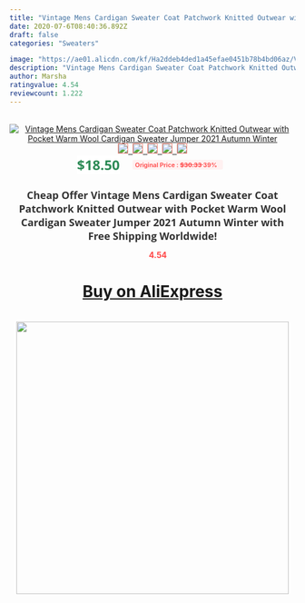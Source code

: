 ```yaml
---
title: "Vintage Mens Cardigan Sweater Coat Patchwork Knitted Outwear with Pocket Warm Wool Cardigan Sweater Jumper 2021 Autumn Winter"
date: 2020-07-6T08:40:36.892Z
draft: false
categories: "Sweaters"

image: "https://ae01.alicdn.com/kf/Ha2ddeb4ded1a45efae0451b78b4bd06az/Vintage-Mens-Cardigan-Sweater-Coat-Patchwork-Knitted-Outwear-with-Pocket-Warm-Wool-Cardigan-Sweater-Jumper-2021.jpg"
description: "Vintage Mens Cardigan Sweater Coat Patchwork Knitted Outwear with Pocket Warm Wool Cardigan Sweater Jumper 2021 Autumn Winter"
author: Marsha
ratingvalue: 4.54
reviewcount: 1.222
---
```

<br>
<div style="text-align: center;">
<a href="https://s.click.aliexpress.com/e/_Ak7Ie1" target="_blank" rel="nofollow noopener noreferrer"><img alt="Vintage Mens Cardigan Sweater Coat Patchwork Knitted Outwear with Pocket Warm Wool Cardigan Sweater Jumper 2021 Autumn Winter" class="magnifier-image" src="https://ae01.alicdn.com/kf/Ha2ddeb4ded1a45efae0451b78b4bd06az/Vintage-Mens-Cardigan-Sweater-Coat-Patchwork-Knitted-Outwear-with-Pocket-Warm-Wool-Cardigan-Sweater-Jumper-2021.jpg_640x640.jpg">
<br>
<img style="border:1px solid salmon" src="https://ae01.alicdn.com/kf/Ha2ddeb4ded1a45efae0451b78b4bd06az/Vintage-Mens-Cardigan-Sweater-Coat-Patchwork-Knitted-Outwear-with-Pocket-Warm-Wool-Cardigan-Sweater-Jumper-2021.jpg_120x120.jpg">&nbsp;&nbsp;<img style="border:1px solid salmon" src="https://ae01.alicdn.com/kf/H7a2dd9ce486f4d93aa1c751a693659d3u/Vintage-Mens-Cardigan-Sweater-Coat-Patchwork-Knitted-Outwear-with-Pocket-Warm-Wool-Cardigan-Sweater-Jumper-2021.jpg_120x120.jpg">&nbsp;&nbsp;<img style="border:1px solid salmon" src="https://ae01.alicdn.com/kf/H9eb5bd7353d348deb5b6fb23072defbec/Vintage-Mens-Cardigan-Sweater-Coat-Patchwork-Knitted-Outwear-with-Pocket-Warm-Wool-Cardigan-Sweater-Jumper-2021.jpg_120x120.jpg">&nbsp;&nbsp;<img style="border:1px solid salmon" src="https://ae01.alicdn.com/kf/Had51ee00a3d04837b94e6727f1a0c7adK/Vintage-Mens-Cardigan-Sweater-Coat-Patchwork-Knitted-Outwear-with-Pocket-Warm-Wool-Cardigan-Sweater-Jumper-2021.jpg_120x120.jpg">&nbsp;&nbsp;<img style="border:1px solid salmon" src="https://ae01.alicdn.com/kf/H73fb4b48532948e788eb2a50c58dba0fd/Vintage-Mens-Cardigan-Sweater-Coat-Patchwork-Knitted-Outwear-with-Pocket-Warm-Wool-Cardigan-Sweater-Jumper-2021.jpg_120x120.jpg"></a></div><br0>
<div style="text-align: center;"><span style="background-color: white; border: 0px; box-sizing: border-box; color: seagreen; display: inline-block; font-family: &quot;open sans&quot; , &quot;arial&quot; , &quot;helvetica&quot; , sans-serif , &quot;heiti&quot;; font-size: 24px; font-stretch: inherit; font-weight: 700; line-height: inherit; margin: 0px 10px 0px 0px; padding: 0px; vertical-align: middle;">$18.50 </span>
<span style="background: rgb(255 , 241 , 241); border-radius: 3px; border: 0px; box-sizing: border-box; color: #ff4747; display: inline-block; font-family: inherit; font-size: 12px; font-stretch: inherit; font-style: inherit; font-variant: inherit; font-weight: 600; line-height: inherit; margin: 0px; padding: 2px 5px; transform: scale(0.9); vertical-align: middle;">Original Price : <b style="text-decoration: line-through;">$30.33 </b> 39%&nbsp;&nbsp;</span></div>
<h1 style="color: #333333; display: inline-block; font-family: &quot;open sans&quot; , &quot;arial&quot; , &quot;helvetica&quot; , sans-serif , &quot;heiti&quot;; font-size: 18px; font-stretch: inherit; font-weight: 700; text-align: center;">Cheap Offer Vintage Mens Cardigan Sweater Coat Patchwork Knitted Outwear with Pocket Warm Wool Cardigan Sweater Jumper 2021 Autumn Winter with Free Shipping Worldwide!</h1>
<div style="color: #ff4747; text-align: center;">
<img src="https://4.bp.blogspot.com/-M0ZcTcb-5uY/XleCXlxnR4I/AAAAAAAAAEc/OrjgMkXV1oMQFaCRZj5HQwOCBcu3w1FegCPcBGAYYCw/s1600/star.png" style="height: 15px;">&nbsp;<b>4.54</b></div>
<div class="button_cont" align="center"><a class="buynow_a" href="https://s.click.aliexpress.com/e/_Ak7Ie1" target="_blank" rel="nofollow noopener noreferrer"><H1>Buy on AliExpress</H1></a></div><br>
<div class="separator" style="clear: both; text-align: center;">
<img src="https://lh3.googleusercontent.com/-pTy5HemUv9M/XlePHvY0dAI/AAAAAAAAAE4/0nX5iRUoIWY8eMW9Dpxeirr157OZliDIgCLcBGAsYHQ/s1600/badge.gif" width="480">
</div>
